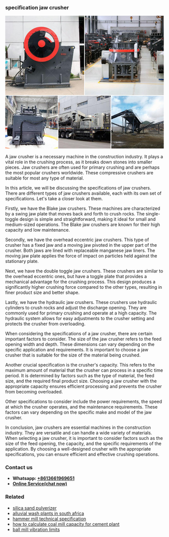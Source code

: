 <h3>specification jaw crusher</h3><img src='1706754209.jpg' alt=''><p>A jaw crusher is a necessary machine in the construction industry. It plays a vital role in the crushing process, as it breaks down stones into smaller pieces. Jaw crushers are often used for primary crushing and are perhaps the most popular crushers worldwide. These compressive crushers are suitable for most any type of material.</p><p>In this article, we will be discussing the specifications of jaw crushers. There are different types of jaw crushers available, each with its own set of specifications. Let's take a closer look at them.</p><p>Firstly, we have the Blake jaw crushers. These machines are characterized by a swing jaw plate that moves back and forth to crush rocks. The single-toggle design is simple and straightforward, making it ideal for small and medium-sized operations. The Blake jaw crushers are known for their high capacity and low maintenance.</p><p>Secondly, we have the overhead eccentric jaw crushers. This type of crusher has a fixed jaw and a moving jaw pivoted in the upper part of the crusher. Both jaws are lined with replaceable manganese jaw liners. The moving jaw plate applies the force of impact on particles held against the stationary plate.</p><p>Next, we have the double toggle jaw crushers. These crushers are similar to the overhead eccentric ones, but have a toggle plate that provides a mechanical advantage for the crushing process. This design produces a significantly higher crushing force compared to the other types, resulting in finer product size and better shape.</p><p>Lastly, we have the hydraulic jaw crushers. These crushers use hydraulic cylinders to crush rocks and adjust the discharge opening. They are commonly used for primary crushing and operate at a high capacity. The hydraulic system allows for easy adjustments to the crusher setting and protects the crusher from overloading.</p><p>When considering the specifications of a jaw crusher, there are certain important factors to consider. The size of the jaw crusher refers to the feed opening width and depth. These dimensions can vary depending on the specific application and requirements. It is important to choose a jaw crusher that is suitable for the size of the material being crushed.</p><p>Another crucial specification is the crusher's capacity. This refers to the maximum amount of material that the crusher can process in a specific time period. It is determined by factors such as the type of material, the feed size, and the required final product size. Choosing a jaw crusher with the appropriate capacity ensures efficient processing and prevents the crusher from becoming overloaded.</p><p>Other specifications to consider include the power requirements, the speed at which the crusher operates, and the maintenance requirements. These factors can vary depending on the specific make and model of the jaw crusher.</p><p>In conclusion, jaw crushers are essential machines in the construction industry. They are versatile and can handle a wide variety of materials. When selecting a jaw crusher, it is important to consider factors such as the size of the feed opening, the capacity, and the specific requirements of the application. By choosing a well-designed crusher with the appropriate specifications, you can ensure efficient and effective crushing operations.</p><h3>Contact us</h3><ul><li><strong>Whatsapp:&nbsp;<a href="https://wa.me/8613661969651">+8613661969651</a></strong></li><li><a href="https://swt.shibang-china.com/?git&amp;zhl&amp;specification jaw crusher"><strong>Online Service(chat now)</strong></a></li></ul><h3>Related</h3><ul><li><a href='silica sand pulverizer.md'>silica sand pulverizer</a></li><li><a href='alluvial wash plants in south africa.md'>alluvial wash plants in south africa</a></li><li><a href='hammer mill technical specification.md'>hammer mill technical specification</a></li><li><a href='how to calculate coal mill capacity for cement plant.md'>how to calculate coal mill capacity for cement plant</a></li><li><a href='ball mill vibration limits.md'>ball mill vibration limits</a></li></ul>